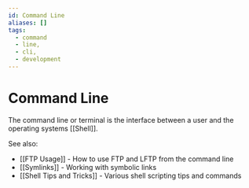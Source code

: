 ```yaml
---
id: Command Line
aliases: []
tags:
  - command
  - line,
  - cli,
  - development
---
```


# Command Line

The command line or terminal is the interface between a user and the operating systems [[Shell]].

See also:
- [[FTP Usage]] - How to use FTP and LFTP from the command line
- [[Symlinks]] - Working with symbolic links
- [[Shell Tips and Tricks]] - Various shell scripting tips and commands
